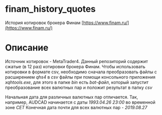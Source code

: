 # finam_history_quotes
История котировок брокера Финам [https://www.finam.ru/](https://www.finam.ru/)

# Описание
Источник котировок - MetaTrader4.
Данный репозиторий содержит сжатые (в 12 раз) котировки брокера Финам. 
Чтобы использовать котировки в формате csv, необходимо сначала преобразовать файлы c расширением *qhs4* в *csv* файлы при помощи консольного приложения *xqhtools.exe*,
для этого в папке *bin* есть *bat-файл*, который запустит преобразование всех валютных пар и положит результат в папку *csv*

Начальная дата для различных валютных пар отличается. Так, например, AUDCAD начинается с даты *1993.04.26 23:00* во временной зоне *CET*
Конечная дата почти для всех валютных пар - *2019.08.27*


